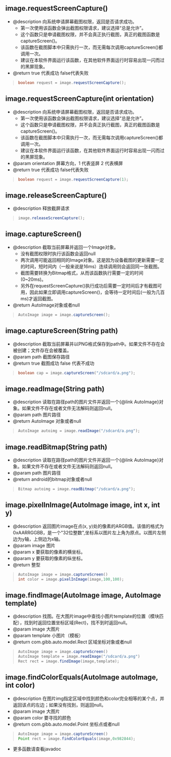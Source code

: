 
## image.requestScreenCapture()
* @description 向系统申请屏幕截图权限，返回是否请求成功。
    * 第一次使用该函数会弹出截图权限请求，建议选择“总是允许”。
    * 这个函数只是申请截图权限，并不会真正执行截图，真正的截图函数是captureScreen()。
    * 该函数在截图脚本中只需执行一次，而无需每次调用captureScreen()都调用一次。
    * 建议在本软件界面运行该函数，在其他软件界面运行时容易出现一闪而过的黑屏现象。
* @return true 代表成功 false代表失败

> ```java
> boolean request = image.requestScreenCapture();
> ```


## image.requestScreenCapture(int orientation)
* @description 向系统申请屏幕截图权限，返回是否请求成功。
    * 第一次使用该函数会弹出截图权限请求，建议选择“总是允许”。
    * 这个函数只是申请截图权限，并不会真正执行截图，真正的截图函数是captureScreen()。
    * 该函数在截图脚本中只需执行一次，而无需每次调用captureScreen()都调用一次。
    * 建议在本软件界面运行该函数，在其他软件界面运行时容易出现一闪而过的黑屏现象。
* @param orientation 屏幕方向，1 代表竖屏  2 代表横屏
* @return true 代表成功 false代表失败

> ```java
> boolean request = image.requestScreenCapture(1);
> ```


## image.releaseScreenCapture()
* @description 释放截屏请求

> ```java
> image.releaseScreenCapture();
> ```



## image.captureScreen()
* @description 截取当前屏幕并返回一个Image对象。
    * 没有截图权限时执行该函数会返回null
    * 两次调用可能返回相同的Image对象。这是因为设备截图的更新需要一定的时间，短时间内（一般来说是16ms）连续调用则会返回同一张截图。
    * 截图需要转换为Bitmap格式，从而该函数执行需要一定的时间(0~20ms)。
    * 另外在requestScreenCapture()执行成功后需要一定时间后才有截图可用，因此如果立即调用captureScreen()，会等待一定时间后(一般为几百ms)才返回截图。
* @return AutoImage对象或者null

> ```java
> AutoImage image = image.captureScreen();
> ```


## image.captureScreen(String path)
* @description 截取当前屏幕并以PNG格式保存到path中。如果文件不存在会被创建；文件存在会被覆盖。
* @param path 截图保存路径
* @return true 截图成功 false 代表不成功

> ```java
> boolean cap = image.captureScreen("/sdcard/a.png");
> ```

## image.readImage(String path)
* @description 读取在路径path的图片文件并返回一个{@link AutoImage}对象。如果文件不存在或者文件无法解码则返回null。
* @param path 图片路径
* @return AutoImage 对象或者null

> ```java
> AutoImage autoimg = image.readImage("/sdcard/a.png");
> ```

## image.readBitmap(String path)
* @description 读取在路径path的图片文件并返回一个{@link AutoImage}对象。如果文件不存在或者文件无法解码则返回null。
* @param path 图片路径
* @return android的bitmap对象或者null

> ```java
> Bitmap autoimg = image.readBitmap("/sdcard/a.png");
> ```


## image.pixelInImage(AutoImage image, int x, int y)
* @description 返回图片image在点(x, y)处的像素的ARGB值。该值的格式为0xAARRGGBB，是一个"32位整数",坐标系以图片左上角为原点。以图片左侧边为y轴，上侧边为x轴。
* @param image 图片
* @param x     要获取的像素的横坐标。
* @param y     要获取的像素的纵坐标。
* @return 整型

> ```java
> AutoImage image = image.captureScreen()
> int color = image.pixelInImage(image,100,100);
> ```




## image.findImage(AutoImage image, AutoImage template)
* @description 找图。在大图片image中查找小图片template的位置（模块匹配），找到时返回位置坐标区域(Rect)，找不到时返回null。
* @param image 大图片
* @param template 小图片（模板）
* @return com.gibb.auto.model.Rect 区域坐标对象或者null

> ```java
> AutoImage image = image.captureScreen()
> AutoImage template = image.readImage("/sdcard/a.png")
> Rect rect = image.findImage(image,template);
> ```


## image.findColorEquals(AutoImage autoImage, int color)
* @description 在图片img指定区域中找到颜色和color完全相等的某个点，并返回该点的左边；如果没有找到，则返回null。
* @param image 大图片
* @param color     要寻找的颜色 
* @return com.gibb.auto.model.Point 坐标点或者null

> ```java
> AutoImage image = image.captureScreen()
> Point rect = image.findColorEquals(image,0x982844);
> ```


- 更多函数请查看javadoc
